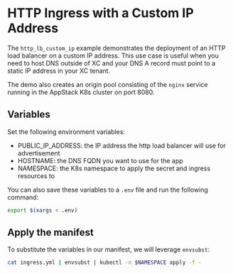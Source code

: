 # HTTP Ingress with a Custom IP Address

The `http_lb_custom_ip` example demonstrates the deployment of an HTTP load balancer on a custom IP address. This use case is useful when you need to host DNS outside of XC and your DNS A record must point to a static IP address in your XC tenant.

The demo also creates an origin pool consisting of the `nginx` service running in the AppStack K8s cluster on port 8080.

## Variables

Set the following environment variables:

- PUBLIC_IP_ADDRESS: the IP address the http load balancer will use for advertisement
- HOSTNAME: the DNS FQDN you want to use for the app
- NAMESPACE: the K8s namespace to apply the secret and ingress resources to

You can also save these variables to a `.env` file and run the following command:

```bash
export $(xargs < .env)
```

## Apply the manifest

To substitute the variables in our manifest, we will leverage `envsubst`:

```bash
cat ingress.yml | envsubst | kubectl -n $NAMESPACE apply -f -
```
